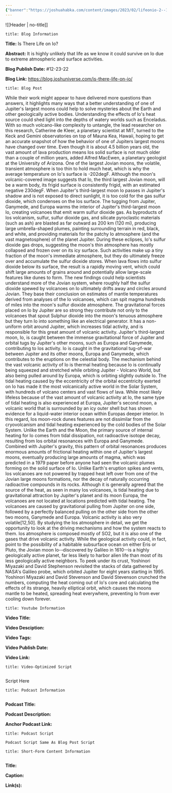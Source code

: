 ```yaml
---
{"banner":"https://joshuahabka.com/content/images/2023/02/lifeonio-2--1-.webp","banner_x":0.5,"dg-publish":true,"permalink":"/blog/is-there-life-on-io/","dgPassFrontmatter":true,"noteIcon":"","created":"","updated":""}
---
```



![[Header \| no-title]]

```ad-info
title: Blog Information
```

**Title:** Is There Life on Io?

**Abstract:** It is highly unlikely that life as we know it could survive on Io due to extreme atmospheric and surface activities.

**Blog Publish Date:** #12-23-22

**Blog Link:** https://blog.joshuniverse.com/is-there-life-on-io/

```ad-abstract
title: Blog Post
```

While their work might appear to have delivered more questions than answers, it highlights many ways that a better understanding of one of Jupiter's largest moons could help to solve mysteries about the Earth and other geologically active bodies. Understanding the effects of Io's heat source could shed light into the depths of watery worlds such as Enceladus. With so much volcano-like complexity to untangle, the lead researcher on this research, Catherine de Kleer, a planetary scientist at MIT, turned to the Keck and Gemini observatories on top of Mauna Kea, Hawaii, hoping to get an accurate snapshot of how the behavior of one of Jupiters largest moons have changed over time.
Even though it is about 4.5 billion years old, the vast amount of lava production means Ios solid surface is not much older than a couple of million years, added Alfred MacEwen, a planetary geologist at the University of Arizona. One of the largest Jovian moons, the volatile, transient atmosphere is too thin to hold much heat, which is why the average temperature on Io's surface is -202degF. Although the moon's volcanic-covered image suggests that Io, the third largest Jovian moon, will be a warm body, its frigid surface is consistently frigid, with an estimated negative 230degF.
When Jupiter's third-largest moon Io passes in Jupiter's shadow and is not exposed to direct sunlight, it is too cold for the gas sulfur dioxide, which condenses on the Ios surface. The tugging from Jupiter, Ganymede, and Europa warms the interior of Jupiter's third-largest moon Io, creating volcanoes that emit warm sulfur dioxide gas. As byproducts of Ios volcanism, sulfur, sulfur dioxide gas, and silicate pyroclastic materials (such as ash) are blasted as far outward as 200 km (120 mi), producing large umbrella-shaped plumes, painting surrounding terrain in red, black, and white, and providing materials for the patchy Io atmosphere (and the vast magnetosphere) of the planet Jupiter.
During these eclipses, Io's sulfur dioxide gas drops, suggesting the moon's thin atmosphere has mostly collapsed and frozen over on its icy surface. Such activities make up a tiny fraction of the moon's immediate atmosphere, but they do ultimately freeze over and accumulate the sulfur dioxide stores. When lava flows into sulfur dioxide below its surface, the result is a rapidly moving vent, which could shift large amounts of grains around and potentially allow large-scale features like dunes to form.
The new findings could help scientists understand more of the Jovian system, where roughly half the sulfur dioxide spewed by volcanoes on Io ultimately drifts away and circles around Jovian.
They base their conclusion on estimates of mantle temperatures derived from analyses of the Io volcanoes, which can spit magma hundreds of miles into the moon's sulfur dioxide atmosphere.
The gravitational forces placed on Io by Jupiter are so strong they contribute not only to the volcanoes that spout Sulphur dioxide into the moon's tenuous atmosphere but they turn Io into something like an electrical generator. It has a non-uniform orbit around Jupiter, which increases tidal activity, and is responsible for this great amount of volcanic activity. Jupiter's third-largest moon, Io, is caught between the immense gravitational force of Jupiter and orbital tugs by Jupiter's other moons, such as Europa and Ganymede, contributing to Ios activity.
Io is caught in the gravitational tug-of-war between Jupiter and its other moons, Europa and Ganymede, which contributes to the eruptions on the celestial body. The mechanism behind the vast volcanic activity of Io is thermal heating because Io is continually being squeezed and stretched while orbiting Jupiter - Volcano World, but also being pulled around by Europa, which is orbiting slightly outside Io. The tidal heating caused by the eccentricity of the orbital eccentricity exerted on Io has made it the most volcanically active world in the Solar System, with hundreds of volcano centers and vast flows of lava.
While most likely lifeless because of the vast amount of volcanic activity at Io, the same type of tidal heating is also experienced at Europa, Jupiter's second moon, a volcanic world that is surrounded by an icy outer shell but has shown evidence for a liquid-water interior ocean within Europas deeper interior. In this regard, Ios moon-rock dunes features are not dissimilar from the cryovolcanism and tidal heating experienced by the cold bodies of the Solar System.
Unlike the Earth and the Moon, the primary source of internal heating for Io comes from tidal dissipation, not radioactive isotope decay, resulting from Ios orbital resonances with Europa and Ganymede. Combined with Jupiter's gravity, this pattern of orbital resonances produces enormous amounts of frictional heating within one of Jupiter's largest moons, eventually producing large amounts of magma, which was predicted in a 1979 paper before anyone had seen the volcanic plumes forming on the solid surface of Io.
Unlike Earth's eruption spikes and vents, Ios volcanoes are not powered by trapped heat left over from one of the Jovian large moons formations, nor the decay of naturally occurring radioactive compounds in its rocks. Although it is generally agreed that the source of the heat, as seen in many Ios volcanoes, is tidal heating due to gravitational attraction by Jupiter's planet and its moon Europa, the volcanoes are not located at locations predicted with tidal heating. The volcanoes are caused by gravitational pulling from Jupiter on one side, followed by a perfectly balanced pulling on the other side from the other two moons, Ganymede and Europa.
Volcanic activity is also very volatile[12,50]. By studying the Ios atmosphere in detail, we get the opportunity to look at the driving mechanisms and how the system reacts to them. Ios atmosphere is composed mostly of SO2, but it is also one of the gases that drive volcanic activity.
While the geological activity could, in fact, point to the possibility of a habitable subsurface ocean on either Eris or Pluto, the Jovian moon Io--discovered by Galileo in 1610--is a highly geologically active planet, far less likely to harbor alien life than most of its less geologically active neighbors. To peek under its crust, Yoshinori Miyazaki and David Stephenson revisited the stacks of data gathered by NASA's Galileo probe, which orbited Jupiter for eight years starting in 1995. Yoshinori Miyazaki and David Stevenson and David Stevenson crunched the numbers, computing the heat coming out of Io's core and calculating the effects of its strange, heavily elliptical orbit, which causes the moons mantle to be heated, spreading heat everywhere, preventing Io from ever cooling down forever.

```ad-info
title: Youtube Information
```

**Video Title:**

**Video Desciption:**

**Video Tags:**

**Video Publish Date:**

**Video Link:**

```ad-abstract
title: Video-Optimized Script


```

Script Here

```ad-info
title: Podcast Information


```

**Podcast Title:**

**Podcast Description:**

**Anchor Podcast Link:**

```ad-info
title: Podcast Script

Podcast Script Same As Blog Post Script

```


```ad-info
title: Short-Form Content Information


```

**Title:**

**Caption:**

**Link(s):**

